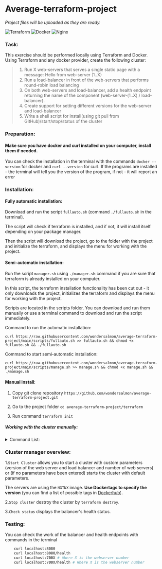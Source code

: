 # Average-terraform-project
*Project files will be uploaded as they are ready.*

![Terraform](https://img.shields.io/badge/terraform-%235835CC.svg?style=for-the-badge&logo=terraform&logoColor=white) ![Docker](https://img.shields.io/badge/docker-%230db7ed.svg?style=for-the-badge&logo=docker&logoColor=white) ![Nginx](https://img.shields.io/badge/nginx-%23009639.svg?style=for-the-badge&logo=nginx&logoColor=white)
### Task:
 This exercise should be performed locally using Terraform and Docker. Using Terraform and any docker provider, create the following cluster:
> 1. Run X web-servers that serves a single static page with a message: Hello from web-server (1..X)
> 2. Run a load-balancer in front of the web-servers that performs round-robin load balancing
> 3. On both web-servers and load-balancer, add a health endpoint returning the name of the component (web-server-(1..X) / load-balancer).
> 4. Create support for setting different versions for the web-server and load-balancer
> 5. Write a shell script for install(using git pull from GitHub)/start/stop/status of the cluster

### Preparation:
#### Make sure you have docker and curl installed on your computer, install them if needed.

You can check the installation in the terminal with the commands `docker --version` for docker and `curl --version` for curl. 
If the programs are installed - the terminal will tell you the version of the program, if not - it will report an error



### Installation:
#### Fully automatic installation:
Download and run the script `fullauto.sh` (command `./fullauto.sh` in the terminal).

The script will check if terraform is installed, and if not, it will install itself depending on your package manager.

Then the script will download the project, go to the folder with the project and initialize the terraform, and displays the menu for working with the project.
#### Semi-automatic installation:
Run the script `manager.sh` using `./manager.sh` command if you are sure that terraform is already installed on your computer.

In this script, the terraform installation functionality has been cut out - it only downloads the project, initializes the terraform and displays the menu for working with the project.

Scripts are located in the scripts folder. You can download and run them manually or use a terminal command to download and run the script immediately.

Command to run the automatic installation: 

`curl https://raw.githubusercontent.com/wondersalmon/average-terraform-project/main/scripts/fullauto.sh >> fullauto.sh && chmod +x fullauto.sh && ./fullauto.sh`

Command to start semi-automatic installation: 

`curl https://raw.githubusercontent.com/wondersalmon/average-terraform-project/main/scripts/manage.sh >> manage.sh && chmod +x manage.sh && ./manage.sh`

#### Manual install:
1. Copy git clone repository `https://github.com/wondersalmon/average-terraform-project.git`

2. Go to the project folder `cd average-terraform-project/terraform`

3. Run command `terraform init`

##### Working with the cluster manually:
<details><summary>Command List:</summary>

   - Launching a cluster - `terraform apply`

   - Launching a cluster with custom parameters `terraform apply -var "webservers_count=$webservers_count" -var "webserver_version=$webserver_version" -var "loadbalancer_version=$loadbalancer_version"`
(Specify custom parameters instead of variable values)
   - Deleting a cluster of `terraform destroy`
   - Check status `curl -s localhost:5000/health`

</details>

### Cluster manager overview:
1.`Start Cluster` allows you to start a cluster with custom parameters (version of the web server and load balancer and number of web servers) or (if no parameters have been entered) starts the cluster with default parameters.

The servers are using the `NGINX` image. **Use Dockertags to specify the version** (you can find a list of possible tags in [Dockerhub](https://hub.docker.com/_/nginx)).

2.`Stop cluster` destroy the cluster by `terraform destroy`.

3.`Check status` displays the balancer's health status.
### Testing:
You can check the work of the balancer and health endpoints with commands in the terminal
```bash
    curl localhost:8080
    curl localhost:8080/health
    curl localhost:700X # Where X is the webserver number
    curl localhost:700X/health # Where X is the webserver number
```
